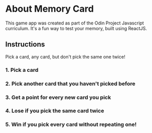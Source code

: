 # About Memory Card

This game app was created as part of the Odin Project Javascript curriculum. It's a fun way to test your memory, built using ReactJS.

## Instructions

Pick a card, any card, but don't pick the same one twice! 

### 1. Pick a card
### 2. Pick another card that you haven't picked before
### 3. Get a point for every new card you pick
### 4. Lose if you pick the same card twice
### 5. Win if you pick every card without repeating one!

